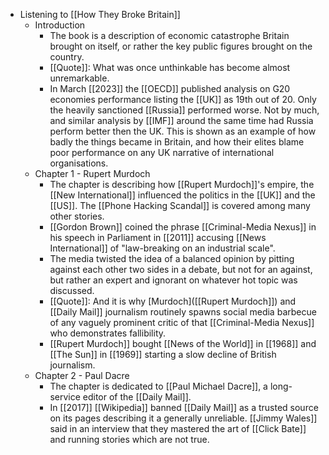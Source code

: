 - Listening to [[How They Broke Britain]]
	- Introduction
		- The book is a description of economic catastrophe Britain brought on itself, or rather the key public figures brought on the country.
		- [[Quote]]: What was once unthinkable has become almost unremarkable.
		- In March [[2023]] the [[OECD]] published analysis on G20 economies performance listing the [[UK]] as 19th out of 20. Only the heavily sanctioned [[Russia]] performed worse. Not by much, and similar analysis by [[IMF]] around the same time had Russia perform better then the UK. This is shown as an example of how badly the things became in Britain, and how their elites blame poor performance on any UK narrative of international organisations.
	- Chapter 1 - Rupert Murdoch
		- The chapter is describing how [[Rupert Murdoch]]'s empire, the [[New International]] influenced the politics in the [[UK]] and the [[US]]. The [[Phone Hacking Scandal]] is covered among many other stories.
		- [[Gordon Brown]] coined the phrase [[Criminal-Media Nexus]] in his speech in Parliament in [[2011]] accusing [[News International]] of "law-breaking on an industrial scale".
		- The media twisted the idea of a balanced opinion by pitting against each other two sides in a debate, but not for an against, but rather an expert and ignorant on whatever hot topic was discussed.
		- [[Quote]]: And it is why [Murdoch]([[Rupert Murdoch]]) and [[Daily Mail]] journalism routinely spawns social media barbecue of any vaguely prominent critic of that [[Criminal-Media Nexus]] who demonstrates fallibility.
		- [[Rupert Murdoch]] bought [[News of the World]] in [[1968]] and [[The Sun]] in [[1969]] starting a slow decline of British journalism.
	- Chapter 2 - Paul Dacre
		- The chapter is dedicated to [[Paul Michael Dacre]], a long-service editor of the [[Daily Mail]].
		- In [[2017]] [[Wikipedia]] banned [[Daily Mail]] as a trusted source on its pages describing it a generally unreliable. [[Jimmy Wales]] said in an interview that they mastered the art of [[Click Bate]] and running stories which are not true.